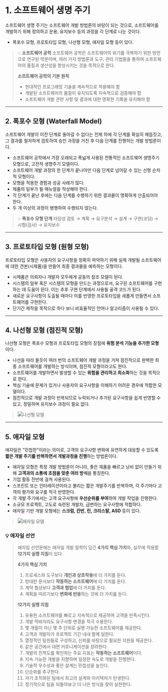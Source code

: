# 1. 소프트웨어 생명 주기

소프트웨어 생명 주기는 소프트웨어 개발 방법론의 바탕이 되는 것으로, 소프트웨어를 개발하기 위해 정의하고 운용, 유지보수 등의 과정을 각 단계로 나눈 것이다.

* 폭포수 모형, 프로토타입 모형, 나선형 모형, 애자일 모형 등이 있다.

> 💡 **소프트웨어 공학**
> 소프트웨어 공학은 소프트웨어의 위기를 극복하기 위한 방안으로 연구된 학문이며, 여러 가지 방법론과 도구, 관리 기법들을 통하여 소프트웨어의 품질과 생산성을 향상시키는 것을 목적으로 한다.
>
> **소프트웨어 공학의 기본 원칙**
>
> * 현대적인 프로그래밍 기술을 계속적으로 적용해야 함
> * 개발된 소프트웨어의 품질이 유지되도록 지속적으로 검증해야 함
> * 소프트웨어 개발 관련 사항 및 결과에 대한 명확한 기록을 유지해야 함

---

## 2. 폭포수 모형 (Waterfall Model)

소프트웨어 개발이 이전 단계로 돌아갈 수 없다는 전제 하에 각 단계를 확실히 매듭짓고, 그 결과를 철저하게 검토하여 승인 과정을 거친 후 다음 단계를 진행하는 개발 방법론이다.

* 소프트웨어 공학에서 가장 오래되고 폭넓게 사용된 전통적인 소프트웨어 생명주기 모형으로, 고전적 생명주기 모델이다.
* 소프트웨어 개발 과정의 한 단계가 끝나야만 다음 단계로 넘어갈 수 있는 선형 순차적 모형이다.
* 모형을 적용한 경험과 성공 사례가 많다.
* 제품의 일부가 될 매뉴얼을 작성해야 한다.
* 각 단계가 끝난 후에는 다음 단계를 수행하기 위한 결과물이 명확하게 산출되어야 한다.
* 두 개 이상의 과정이 병행하여 수행되지 않는다.

> 💡 **폭포수 모형 단계**
> 타당성 검토 → 계획 → 요구분석 → 설계 → 구현(코딩) → 시험(검사) → 유지보수

---

## 3. 프로토타입 모형 (**원형 모형**)

프로토타입 모형은 사용자의 요구사항을 정확히 파악하기 위해 실제 개발될 소프트웨어에 대한 견본(시제품)을 만들어 최종 결과물을 예측하는 모형이다.

* 시제품은 의뢰자나 개발자 모두에게 공동의 참조 모델이 된다.
* 시스템의 일부 혹은 시스템의 모형을 만드는 과정으로서, 요구된 소프트웨어를 구현하는 데 도움이 된다. 이는 추후 구현 단계에서 사용될 골격 코드가 된다.
* 새로운 요구사항이 도출될 때마다 이를 반영한 프로토타입을 새롭게 만들면서 소프트웨어를 구현한다.
* 단기간 제작을 목적으로 하다 보니 비효율적인 언어나 알고리즘이 사용될 수 있다.

---

## 4. 나선형 모형 (**점진적 모형**)

나선형 모형은 폭포수 모형과 프로토타입 모형의 장점에 **위험 분석 기능을 추가한 모형**이다.

* 나선을 따라 돌듯이 여러 번의 소프트웨어 개발 과정을 거쳐 점진적으로 완벽한 최종 소프트웨어를 개발하는 방식이며, 점진적 모형이라고도 한다.
* 소프트웨어를 개발하면서 발생할 수 있는 **위험을 관리하고 최소화**하는 것을 목적으로 한다.
* 핵심 기술에 문제가 있거나 사용자의 요구사항을 이해하기 어려운 경우에 적합한 모델이다.
* 점진적으로 개발 과정이 반복되므로 누락되거나 추가된 요구사항을 쉽게 반영할 수 있고, 정밀하며 유지보수 과정이 필요 없다.

> ![나선형 모델](https://itwiki.kr/images/2/2a/%EB%82%98%EC%84%A0%ED%98%95%EB%AA%A8%EB%8D%B8.png)

---

## 5. 애자일 모형

애자일은 "민첩한"이라는 의미로, 고객의 요구사항 변화에 유연하게 대응할 수 있도록 **짧은 개발 주기를 반복하면서 개발과정을 진행**하는 방법론이다.

* 애자일 모형은 특정 개발 방법론이 아니라, 좋은 제품을 빠르고 낭비 없이 만들기 위해 **고객과의 소통에 초점을 맞춘 여러 방식**을 통칭한다.
* 기업 활동 전반에 걸쳐 사용된다.
* 스프린트 또는 인터레이션이라고 불리는 짧은 개발주기를 반복하며, 각 주기마다 고객의 평가와 요구를 적극 반영한다.
* 각 개발 주기에서는 고객 요구사항에 **우선순위를 부여**하여 개발 작업을 진행한다.
* 소규모 프로젝트, 고도로 숙련된 개발자, 급변하는 요구사항에 적합하다.
* 애자일 기반 개발 모형에는 **스크럼, 칸반, 린, 크리스탈, ASD** 등이 있다.

> ![애자일 모델](https://i0.wp.com/blogcodestates.com/wp-content/uploads/2023/03/%EC%95%A0%EC%9E%90%EC%9D%BC-%EB%B0%A9%EB%B2%95%EB%A1%A0-%EC%A0%95%EC%9D%98-%EC%9E%A5%EC%A0%90-%EB%8B%A8%EC%A0%90-%ED%94%84%EB%A1%9C%EC%84%B8%EC%8A%A4.jpg?resize=750%2C412\&ssl=1)

### 💡 **애자일 선언**
> 애자일 선언문에는 애자일 개발 철학이 담긴 **4가지 핵심 가치**와, 실무에 적용할 **12가지 실행 지침**이 있다.
>
> **4가지 핵심 가치**
>
> 1. 프로세스와 도구보다 **개인과 상호작용**에 더 가치를 둔다.
> 2. 방대한 문서보다 **작동하는 소프트웨어**에 더 가치를 둔다.
> 3. 계약 협상보다 **고객과 협업**에 더 가치를 둔다.
> 4. 계획을 따르기보다 **변화에 반응**하는 것에 더 가치를 둔다.
>
> **12가지 실행 지침**
>
> 1. 유용한 소프트웨어를 빠르고 지속적으로 제공하여 고객을 만족시킨다.
> 2. 개발 막바지라도 요구사항 변경을 적극 수용한다.
> 3. 몇 개월이 아닌 몇 주 단위로 실행 가능한 소프트웨어를 제공한다.
> 4. 고객과 개발자가 프로젝트 기간 내내 함께 일한다.
> 5. 열정적인 팀원들로 구성하고, 신뢰를 바탕으로 필요한 지원을 제공한다.
> 6. 같은 공간에서 대면 커뮤니케이션을 장려한다.
> 7. 개발의 진척도를 확인하는 주요 지표는 **작동하는 소프트웨어**이다.
> 8. 지속 가능한 개발을 지향하며 일정한 속도로 개발을 진행한다.
> 9. 기술적 우수성과 좋은 설계는 민첩성을 높인다.
> 10. 단순화를 추구한다.
> 11. 자기 조직화된 팀에서 최고의 설계와 아키텍처가 탄생한다.
> 12. 정기적으로 팀을 되돌아보고 더 나은 방식을 찾아 실천한다.
